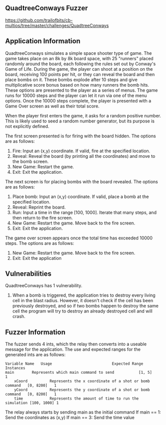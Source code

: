 ## QuadtreeConways Fuzzer
https://github.com/trailofbits/cb-multios/tree/master/challenges/QuadtreeConways

## Application Information
QuadtreeConways simulates a simple space shooter type of game. The game takes place on an 8k by 8k board space, with 25 "runners" placed randomly around the board, each following the rules set out by Conway's Game of Life. During the game, the player can shoot at a position on the board, receiving 100 points per hit, or they can reveal the board and then place bombs on it. These bombs explode after 10 steps and give multiplicative score bonus based on how many runners the bomb hits. These options are presented to the player as a series of menus. The game runs for 10000 steps and the player can let it run via one of the menu options. Once the 10000 steps complete, the player is presented with a Game Over screen as well as their total score.

When the player first enters the game, it asks for a random positive number. This is likely used to seed a random number generator, but its purpose is not explicitly defined.

The first screen presented is for firing with the board hidden. The options are as follows:
1. Fire: Input an (x,y) coordinate. If valid, fire at the specified location.
2. Reveal: Reveal the board (by printing all the coordinates) and move to the bomb screen.
3. New Game: Restart the game.
4. Exit: Exit the application.

The next screen is for placing bombs with the board revealed. The options are as follows:
1. Place bomb: Input an (x,y) coordinate. If valid, place a bomb at the specified location.
2. Reveal: Reprint the board.
3. Run: Input a time in the range [100, 1000]. Iterate that many steps, and then return to the fire screen.
4. New Game: Restart the game. Move back to the fire screen.
5. Exit: Exit the application.

The game over screen appears once the total time has exceeded 10000 steps. The options are as follows:
1. New Game: Restart the game. Move back to the fire screen.
2. Exit: Exit the application

## Vulnerabilities
QuadtreeConways has 1 vulnerability.
1. When a bomb is triggered, the application tries to destroy every living cell in the blast radius. However, it doesn't check if the cell has been previously destroyed, and so if two bombs happen to destroy the same cell the program will try to destroy an already destroyed cell and will crash.

## Fuzzer Information
The fuzzer sends 4 ints, which the relay then converts into a useable message for the application. The use and expected ranges for the generated ints are as follows:

	Variable Name	Usage							Expected Range	Instances
	main		Represents which main command to send			[1, 5]		1
        xCoord          Represents the x coordinate of a shot or bomb command	[0, 8200]	1
        yCoord          Represents the y coordinate of a shot or bomb command	[0, 8200]	1
        time            Represents the amount of time to run the simulation	[100, 1000]	1

The relay always starts by sending main as the initial command
	If main == 1: Send the coordinates as (x,y)
	If main == 3: Send the time value
